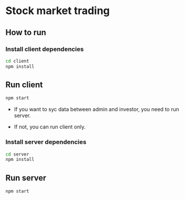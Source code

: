 # Stock market trading

## How to run

### Install client dependencies

```bash
cd client
npm install
```

## Run client

```bash
npm start
```

- If you want to syc data between admin and investor, you need to run server.

- If not, you can run client only.

### Install server dependencies

```bash
cd server
npm install
```

## Run server

```bash
npm start
```
